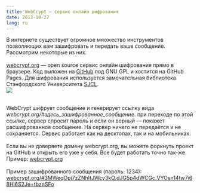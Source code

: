 ```yaml
---
title: WebCrypt — сервис онлайн шифрования
date: 2013-10-27
lang: ru
---
```


В интернете существует огромное множество инструментов позволяющих вам зашифровать и передать ваше сообщение. Рассмотрим некоторые из них. <br>
<br>
<a href="http://webcrypt.org">webcrypt.org</a> — open source сервис онлайн шифрования прямо в браузере. Код выложен на <a href="https://github.com/antonmedv/webcrypt">GitHub</a> под GNU GPL и хостится на GitHub Pages. Для шифрования используется замечательная библиотека Стэнфордского Университета <a href="http://bitwiseshiftleft.github.io/sjcl/">SJCL</a>.<br>
<img src="/assets/webcrypt.png" class="center">
<!--more-->
<br>
WebCrypt шифрует сообщение и генерирует ссылку вида <i>webcrypt.org/#здесь_зашифрованное_сообщение</i>. при переходе по этой ссылке, сервер спросит пароль и если он верный — покажет расшифрованное сообщение. На сервер ничего не передаётся и не сохраняется. Сервис работает как на десктопах, так и на мобильниках. <br>
<br>
Если вы не доверяете домену webcrypt.org, вы можете форкнуть проект на GitHub и открыть его уже у себя. Все будет работать точно так-же. Пример: <a href="https://webcrypt.org/">webcrypt.org</a><br>
<br>
Пример зашифрованного сообщения (пароль: 1234): <br>
<a href="https://webcrypt.org/#3MWeqOpi7zZNhItJWcy3kQ.dJG5p4dWCGc.VYOsn14tw7i68Hl6S2Je+tbznSFo">webcrypt.org/#3MWeqOpi7zZNhItJWcy3kQ.dJG5p4dWCGc.VYOsn14tw7i68Hl6S2Je+tbznSFo</a><br>
<br>
